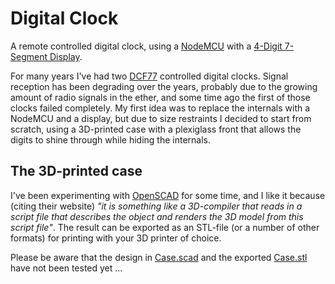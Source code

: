 # Digital Clock
A remote controlled digital clock, using a [NodeMCU](http://www.nodemcu.com/index_en.html) with a [4-Digit 7-Segment Display](https://www.adafruit.com/product/878).

For many years I've had two [DCF77](https://en.wikipedia.org/wiki/DCF77) controlled digital clocks. Signal reception has been degrading over the years, probably due to the growing amount of radio signals in the ether, and some time ago the first of those clocks failed completely. My first idea was to replace the internals with a NodeMCU and a display, but due to size restraints I decided to start from scratch, using a 3D-printed case with a plexiglass front that allows the digits to shine through while hiding the internals.

## The 3D-printed case

I've been experimenting with [OpenSCAD](http://www.openscad.org/) for some time, and I like it because (citing their website) 
*"it is something like a 3D-compiler that reads in a script file that describes the object and renders the 3D model from this script file"*. The result can be exported as an STL-file (or a number of other formats) for printing with your 3D printer of choice.

Please be aware that the design in [Case.scad](Case.scad) and the exported [Case.stl](Case.stl) have not been tested yet ...
